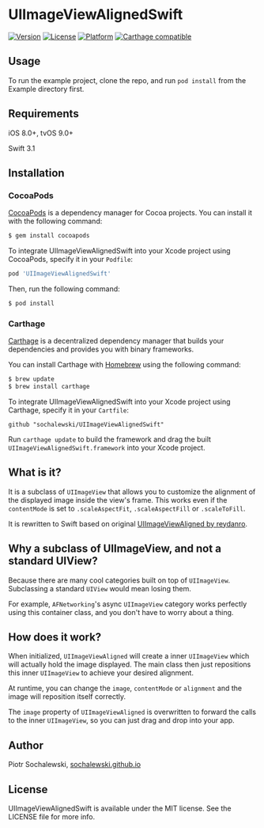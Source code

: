 # UIImageViewAlignedSwift

[![Version](https://img.shields.io/cocoapods/v/UIImageViewAlignedSwift.svg?style=flat)](http://cocoapods.org/pods/UIImageViewAlignedSwift)
[![License](https://img.shields.io/cocoapods/l/UIImageViewAlignedSwift.svg?style=flat)](http://cocoapods.org/pods/UIImageViewAlignedSwift)
[![Platform](https://img.shields.io/cocoapods/p/UIImageViewAlignedSwift.svg?style=flat)](http://cocoapods.org/pods/UIImageViewAlignedSwift)
[![Carthage compatible](https://img.shields.io/badge/Carthage-compatible-4BC51D.svg?style=flat)](https://github.com/Carthage/Carthage)

## Usage

To run the example project, clone the repo, and run `pod install` from the Example directory first.

## Requirements
iOS 8.0+, tvOS 9.0+

Swift 3.1

## Installation

### CocoaPods

[CocoaPods](http://cocoapods.org) is a dependency manager for Cocoa projects. You can install it with the following command:

```bash
$ gem install cocoapods
```

To integrate UIImageViewAlignedSwift into your Xcode project using CocoaPods, specify it in your `Podfile`:

```ruby
pod 'UIImageViewAlignedSwift'
```

Then, run the following command:

```bash
$ pod install
```

### Carthage

[Carthage](https://github.com/Carthage/Carthage) is a decentralized dependency manager that builds your dependencies and provides you with binary frameworks.

You can install Carthage with [Homebrew](http://brew.sh/) using the following command:

```bash
$ brew update
$ brew install carthage
```

To integrate UIImageViewAlignedSwift into your Xcode project using Carthage, specify it in your `Cartfile`:

```ogdl
github "sochalewski/UIImageViewAlignedSwift"
```

Run `carthage update` to build the framework and drag the built `UIImageViewAlignedSwift.framework` into your Xcode project.

## What is it?

It is a subclass of `UIImageView` that allows you to customize the alignment of the displayed image inside the view's frame.
This works even if the `contentMode` is set to `.scaleAspectFit`, `.scaleAspectFill` or `.scaleToFill`.

It is rewritten to Swift based on original [UIImageViewAligned by reydanro](https://github.com/reydanro/UIImageViewAligned).

## Why a subclass of UIImageView, and not a standard UIView?

Because there are many cool categories built on top of `UIImageView`. Subclassing a standard `UIView` would mean losing them.

For example, `AFNetworking`'s async `UIImageView` category works perfectly using this container class, and you don't have to worry about a thing.

## How does it work?

When initialized, `UIImageViewAligned` will create a inner `UIImageView` which will actually hold the image displayed.
The main class then just repositions this inner `UIImageView` to achieve your desired alignment.

At runtime, you can change the `image`, `contentMode` or `alignment` and the image will reposition itself correctly.

The `image` property of `UIImageViewAligned` is overwritten to forward the calls to the inner `UIImageView`, so you can just drag and drop into your app.

## Author

Piotr Sochalewski, <a href="http://sochalewski.github.io">sochalewski.github.io</a>

## License

UIImageViewAlignedSwift is available under the MIT license. See the LICENSE file for more info.
